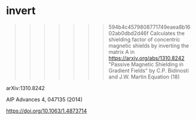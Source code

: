 # invert
>>>>>>> 594b4c4579808771749eaea8b1602ab0dbd2d46f
Calculates the shielding factor of concentric magnetic shields by inverting the matrix A in https://arxiv.org/abs/1310.8242 "Passive Magnetic Shielding in Gradient Fields" by C.P. Bidinosti and J.W. Martin Equation (18)

arXiv:1310.8242

AIP Advances 4, 047135 (2014)

https://doi.org/10.1063/1.4873714
